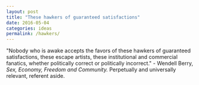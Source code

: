 ```yaml
---
layout: post
title: "These hawkers of guaranteed satisfactions"
date: 2016-05-04
categories: ideas
permalink: /hawkers/
---
```


"Nobody who is awake accepts the favors of these hawkers of guaranteed satisfactions, these escape artists, these institutional and commercial fanatics, whether politically correct or politically incorrect." - Wendell Berry, *Sex, Economy, Freedom and Community.* Perpetually and universally relevant, referent aside.